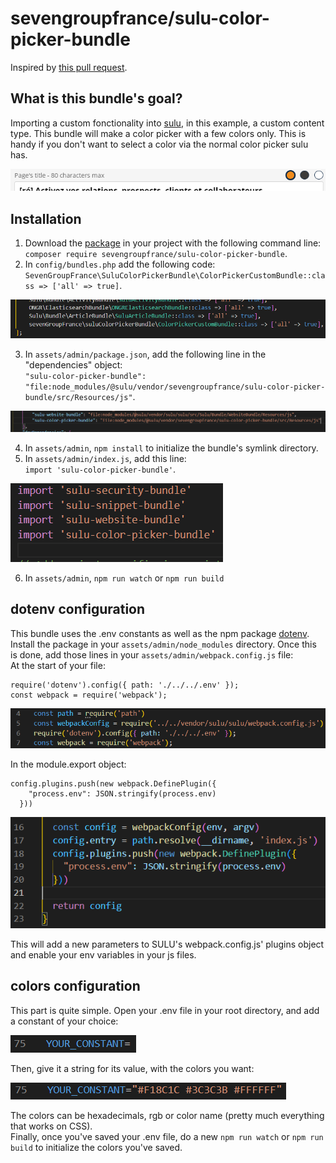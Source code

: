 # sevengroupfrance/sulu-color-picker-bundle

Inspired by [this pull request](https://github.com/sulu/sulu-demo/pull/66).

## What is this bundle's goal?
Importing a custom fonctionality into [sulu](https://github.com/sulu/sulu), in this example, a custom content type.
This bundle will make a color picker with a few colors only. This is handy if you don't want to select a color via the normal color picker sulu has.

![How the color picker looks in sulu's admin](img/cp-1.png)

## Installation
1. Download the [package](https://packagist.org/packages/sevengroupfrance/sulu-color-picker-bundle) in your project with the following command line:\
`composer require sevengroupfrance/sulu-color-picker-bundle`.
2. In `config/bundles.php` add the following code:\
`SevenGroupFrance\SuluColorPickerBundle\ColorPickerCustomBundle::class => ['all' => true]`.

![bundles.php file with additional line](img/cp-2.png)

3. In `assets/admin/package.json`, add the following line in the "dependencies" object:\
`"sulu-color-picker-bundle": "file:node_modules/@sulu/vendor/sevengroupfrance/sulu-color-picker-bundle/src/Resources/js"`.

![package.json file with additional line](img/cp-3.png)

4. In `assets/admin`, `npm install` to initialize the bundle's symlink directory.
5. In `assets/admin/index.js`, add this line:\
`import 'sulu-color-picker-bundle'`.

![index.js file with additional line](img/cp-4.png)

6. In `assets/admin`, `npm run watch` or `npm run build`

## dotenv configuration
This bundle uses the .env constants as well as the npm package [dotenv](https://www.npmjs.com/package/dotenv). Install the package in your `assets/admin/node_modules` directory.
Once this is done, add those lines in your `assets/admin/webpack.config.js` file:\
At the start of your file:
```
require('dotenv').config({ path: './../../.env' });
const webpack = require('webpack');
```
![webpack.config.js file with additionals lines](img/cp-5.png)

In the module.export object:
```
config.plugins.push(new webpack.DefinePlugin({
    "process.env": JSON.stringify(process.env)
  }))
```
![webpack.config.js file with additionals lines](img/cp-6.png)

This will add a new parameters to SULU's webpack.config.js' plugins object and enable your env variables in your js files.

## colors configuration
This part is quite simple.
Open your .env file in your root directory, and add a constant of your choice:

![your .env constant](img/cp-7.png)

Then, give it a string for its value, with the colors you want:

![your .env constant](img/cp-8.png)

The colors can be hexadecimals, rgb or color name (pretty much everything that works on CSS).\
Finally, once you've saved your .env file, do a new `npm run watch` or `npm run build` to initialize the colors you've saved.
